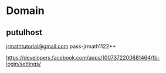 # Domain

## putulhost

[jrmathtutorial@gmail.com](jrmathtutorial@gmail.com)
pass-jrmath1122++

https://developers.facebook.com/apps/1007372200681464/fb-login/settings/